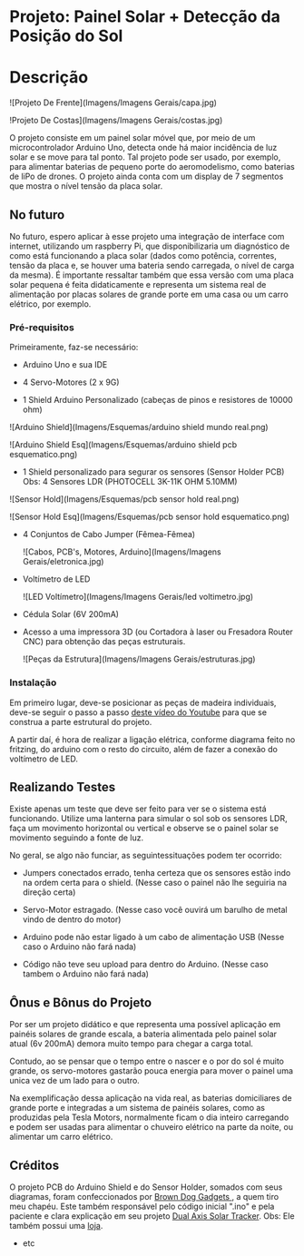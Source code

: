 # Projeto: Painel Solar + Detecção da Posição do Sol

# Descrição

  ![Projeto De Frente](Imagens/Imagens Gerais/capa.jpg)


  !Projeto De Costas](Imagens/Imagens Gerais/costas.jpg)

  O projeto consiste em um painel solar móvel que, por meio de um microcontrolador Arduino Uno, detecta onde há maior incidência de luz solar e se move para tal ponto. Tal projeto pode ser usado, por exemplo, para alimentar baterias de pequeno porte do aeromodelismo, como baterias de liPo de drones. O projeto ainda conta com um display de 7 segmentos que mostra o nível tensão da placa solar.

## No futuro

  No futuro, espero aplicar à esse projeto uma integração de interface com internet, utilizando um raspberry Pi, que disponibilizaria um diagnóstico de como está funcionando a placa solar (dados como potência, correntes, tensão da placa e, se houver uma bateria sendo carregada, o nível de carga da mesma).
  É importante ressaltar também que essa versão com uma placa solar pequena é feita didaticamente e representa um sistema real de alimentação por placas solares de grande porte em uma casa ou um carro elétrico, por exemplo.


### Pré-requisitos

  Primeiramente, faz-se necessário:
  - Arduino Uno e sua IDE
  
  - 4 Servo-Motores (2 x 9G)
  
  - 1 Shield Arduino Personalizado (cabeças de pinos e resistores de 10000 ohm)
  
  ![Arduino Shield](Imagens/Esquemas/arduino shield mundo real.png)
  
  
  ![Arduino Shield Esq](Imagens/Esquemas/arduino shield pcb esquematico.png)
  
  - 1 Shield personalizado para segurar os sensores (Sensor Holder PCB) Obs: 4 Sensores LDR (PHOTOCELL 3K-11K OHM 5.10MM)
  
  ![Sensor Hold](Imagens/Esquemas/pcb sensor hold real.png)
  
  
  ![Sensor Hold Esq](Imagens/Esquemas/pcb sensor hold esquematico.png)
  
  

  - 4 Conjuntos de Cabo Jumper (Fêmea-Fêmea)
  
    ![Cabos, PCB's, Motores, Arduino](Imagens/Imagens Gerais/eletronica.jpg)
    
  
  - Voltímetro de LED
    
    ![LED Voltímetro](Imagens/Imagens Gerais/led voltimetro.jpg)  
  
  - Cédula Solar (6V 200mA)
  
  - Acesso a uma impressora 3D (ou Cortadora à laser ou Fresadora Router CNC) para obtenção das peças estruturais.
  
    ![Peças da Estrutura](Imagens/Imagens Gerais/estruturas.jpg)
  




### Instalação

  Em primeiro lugar, deve-se posicionar as peças de madeira individuais, deve-se seguir o passo a passo [deste vídeo do Youtube](https://www.youtube.com/watch?v=ehgPL8rRmDY) para que se construa a parte estrutural do projeto. 

A partir daí, é hora de realizar a ligação elétrica, conforme diagrama feito no fritzing, do arduino com o resto do circuito, além de fazer a conexão do voltímetro de LED.


## Realizando Testes

Existe apenas um teste que deve ser feito para ver se o sistema está funcionando.
Utilize uma lanterna para simular o sol sob os sensores LDR, faça um movimento horizontal ou vertical e observe se o painel solar se movimento seguindo a fonte de luz.

No geral, se algo não funciar, as seguintessituações podem ter ocorrido:

- Jumpers conectados errado, tenha certeza que os sensores estão indo na ordem certa para o shield. (Nesse caso o painel não lhe seguiria na direção certa)

- Servo-Motor estragado. (Nesse caso você ouvirá um barulho de metal vindo de dentro do motor)

- Arduino pode não estar ligado à um cabo de alimentação USB (Nesse caso o Arduino não fará nada)

- Código não teve seu upload para dentro do Arduino. (Nesse caso tambem o Arduino não fará nada)


## Ônus e Bônus do Projeto

Por ser um projeto didático e que representa uma possível aplicação em painéis solares de grande escala, a bateria alimentada pelo painel solar atual (6v 200mA) demora muito tempo para chegar a carga total.

Contudo, ao se pensar que o tempo entre o nascer e o por do sol é muito grande, os servo-motores gastarão pouca energia para mover o painel uma unica vez de um lado para o outro.

Na exemplificação dessa aplicação na vida real, as baterias domiciliares de grande porte e integradas a um sistema de painéis solares, como as produzidas pela Tesla Motors, normalmente ficam o dia inteiro carregando e podem ser usadas para alimentar o chuveiro elétrico na parte da noite, ou alimentar um carro elétrico.



## Créditos

O projeto PCB do Arduino Shield e do Sensor Holder, somados com seus diagramas, foram confeccionados por [Brown Dog Gadgets
](https://github.com/BrownDogGadgets), a quem tiro meu chapéu. Este também responsável pelo código inicial ".ino" e pela paciente e clara explicação em seu projeto [Dual Axis Solar Tracker](https://github.com/BrownDogGadgets/SolarTracker/tree/master/Dual%20Axis%20Tracker).
Obs: Ele também possui uma [loja](https://www.browndoggadgets.com/collections/new-solar/products/dual-axis-smart-solar-tracker).




* etc

